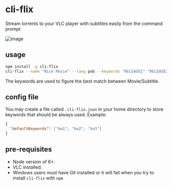 # cli-flix

Stream torrents to your VLC player with subtitles easily from the command prompt

![image](https://cloud.githubusercontent.com/assets/771129/20242941/7952cbfe-a928-11e6-98e8-96b4665702e9.png)

## usage
```sh
npm install -g cli-flix
cli-flix --name "Nice Movie" --lang pob --keywords "RELEASE1" "RELEASE2"
```

The keywords are used to figure the best match between Movie/Subtitle.

## config file

You may create a file called `.cli-flix.json` in your home directory to store keywords that should be always used. Example:

```json
{
  "defaultKeywords": ["kw1", "kw2", "kw3"]
}
```

## pre-requisites

- Node version of 6+.
- VLC installed.
- Windows users must have Git installed or it will fail when you try to install `cli-flix` with `npm`